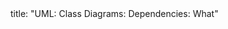 <frontmatter>
title: "UML: Class Diagrams: Dependencies: What"
</frontmatter>

<include src="navbar.md" boilerplate />

<include src="unit-inPage-asFlat.md" boilerplate />